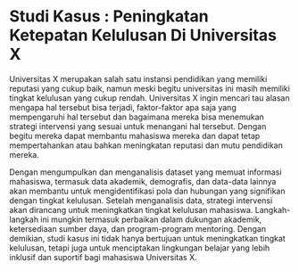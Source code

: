 # Studi Kasus : Peningkatan Ketepatan Kelulusan Di Universitas X
Universitas X merupakan salah satu instansi pendidikan yang memiliki reputasi yang cukup baik, namun meski begitu universitas ini masih memiliki tingkat kelulusan yang cukup rendah.
Universitas X ingin mencari tau alasan mengapa hal tersebut bisa terjadi, faktor-faktor apa saja yang mempengaruhi hal tersebut dan bagaimana mereka bisa menemukan strategi intervensi yang sesuai untuk menangani hal tersebut.
Dengan begitu mereka dapat membantu mahasiswa mereka dan dapat tetap mempertahankan atau bahkan meningkatan reputasi dan mutu pendidikan mereka.

Dengan mengumpulkan dan menganalisis dataset yang memuat informasi mahasiswa, termasuk data akademik, demografis, dan data-data lainnya akan membantu untuk mengidentifikasi pola dan hubungan yang signifikan dengan tingkat kelulusan.
Setelah menganalisis data, strategi intervensi akan dirancang untuk meningkatkan tingkat kelulusan mahasiswa. Langkah-langkah ini mungkin termasuk perbaikan dalam dukungan akademik, ketersediaan sumber daya, dan program-program mentoring. Dengan demikian, studi kasus ini tidak hanya bertujuan untuk meningkatkan tingkat kelulusan, tetapi juga untuk menciptakan lingkungan belajar yang lebih inklusif dan suportif bagi mahasiswa Universitas X.
